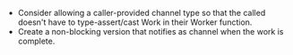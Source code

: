 - Consider allowing a caller-provided channel type so that the called doesn't have
  to type-assert/cast Work in their Worker function.
- Create a non-blocking version that notifies as channel when the work is complete.
